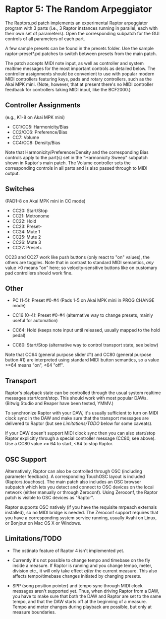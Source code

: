 Raptor 5: The Random Arpeggiator
================================

The Raptors.pd patch implements an experimental Raptor arpeggiator program
with 3 parts (i.e., 3 Raptor instances running in parallel, each with their
own set of parameters). Open the corresponding subpatch for the GUI controls
of all parameters of each part.

A few sample presets can be found in the presets folder. Use the sample
raptor-preset*.pd patches to switch between presets from the main patch.

The patch accepts MIDI note input, as well as controller and system realtime
messages for the most important controls as detailed below. The controller
assignments should be convenient to use with popular modern MIDI controllers
featuring keys, pads and rotary controllers, such as the Akai MPK mini. (Note,
however, that at present there's no MIDI controller feedback for controllers
taking MIDI input, like the BCF2000.)

## Controller Assignments

(e.g., K1-8 on Akai MPK mini)

- CC1/CC5: Harmonicity/Bias
- CC2/CC6: Preference/Bias
- CC7: Volume
- CC4/CC8: Density/Bias

Note that Harmonicity/Preference/Density and the corresponding Bias controls
apply to the part(s) set in the "Harmonicity Sweep" subpatch shown in Raptor's
main patch. The Volume controller sets the corresponding controls in all parts
and is also passed through to MIDI output.

## Switches

(PAD1-8 on Akai MPK mini in CC mode)

- CC20: Start/Stop
- CC21: Metronome
- CC22: Hold
- CC23: Preset-
- CC24: Mute 1
- CC25: Mute 2
- CC26: Mute 3
- CC27: Preset+

CC23 and CC27 work like push buttons (only react to "on" values), the others
are toggles. Note that in contrast to standard MIDI semantics, *any* value >0
means "on" here; so velocity-sensitive buttons like on customary pad
controllers should work fine.

## Other

- PC (1-5): Preset #0-#4 (Pads 1-5 on Akai MPK mini in PROG CHANGE mode)

- CC16 (0-4): Preset #0-#4 (alternative way to change presets, mainly useful
  for automation)

- CC64: Hold (keeps note input until released, usually mapped to the hold
  pedal)

- CC80: Start/Stop (alternative way to control transport state, see below)

Note that CC64 (general purpose slider #1) and CC80 (general purpose
button #1) are interpreted using standard MIDI button semantics, so a
value >=64 means "on", <64 "off".

## Transport

Raptor's playback state can be controlled through the usual system realtime
messages start/cont/stop. This should work with most popular DAWs. (Bitwig
Studio and Reaper have been tested, YMMV.)

To synchronize Raptor with your DAW, it's usually sufficient to turn on MIDI
clock sync in the DAW and make sure that the transport messages are delivered
to Raptor (but see *Limitations/TODO* below for some caveats).

If your DAW doesn't support MIDI clock sync then you can also start/stop
Raptor explicitly through a special controller message (CC80, see above).
Use a CC80 value >= 64 to start, <64 to stop Raptor.

## OSC Support

Alternatively, Raptor can also be controlled through OSC (including parameter
feedback). A corresponding TouchOSC layout is included (Raptors.touchosc).
The main patch also includes an OSC browser subpatch which lets you detect and
connect to OSC devices on the local network (either manually or through
Zeroconf). Using Zeroconf, the Raptor patch is visible to OSC devices as
"Raptor".

Raptor supports OSC natively (if you have the requisite mrpeach externals
installed), so no MIDI bridge is needed. The Zeroconf support requires that
you have a corresponding system service running, usually Avahi on Linux, or
Bonjour on Mac OS X or Windows.

## Limitations/TODO

- The ostinato feature of Raptor 4 isn't implemented yet.

- Currently it's not possible to change tempo and timebase on the fly inside a
  measure. If Raptor is running and you change tempo, meter, division etc.,
  it will only take effect *after* the current measure. This also affects
  tempo/timebase changes initiated by changing presets.

- SPP (song position pointer) and tempo sync through MIDI clock messages
  aren't supported yet. Thus, when driving Raptor from a DAW, you have to make
  sure that both the DAW and Raptor are set to the same tempo, and that the
  DAW starts off at the beginning of a measure. Tempo and meter changes during
  playback are possible, but only at measure boundaries.
